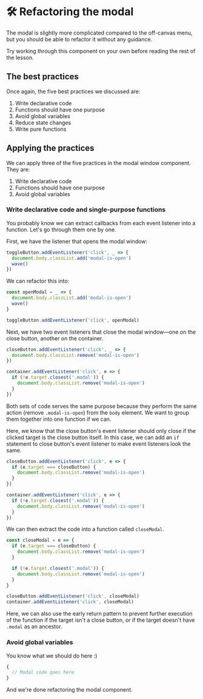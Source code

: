 # 🛠 Refactoring the modal

The modal is slightly more complicated compared to the off-canvas menu, but you should be able to refactor it without any guidance.

Try working through this component on your own before reading the rest of the lesson.

## The best practices

Once again, the five best practices we discussed are:

1. Write declarative code
2. Functions should have one purpose
3. Avoid global variables
4. Reduce state changes
5. Write pure functions

## Applying the practices

We can apply three of the five practices in the modal window component. They are:

1. Write declarative code
2. Functions should have one purpose
3. Avoid global variables

### Write declarative code and single-purpose functions

You probably know we can extract callbacks from each event listener into a function. Let's go through them one by one.

First, we have the listener that opens the modal window:

```js
toggleButton.addEventListener('click', _ => {
  document.body.classList.add('modal-is-open')
  wave()
})
```

We can refactor this into:

```js
const openModal = _ => {
  document.body.classList.add('modal-is-open')
  wave()
}

toggleButton.addEventListener('click', openModal)
```

Next, we have two event listeners that close the modal window—one on the close button, another on the container.

```js
closeButton.addEventListener('click', _ => {
  document.body.classList.remove('modal-is-open')
})

container.addEventListener('click', e => {
  if (!e.target.closest('.modal')) {
    document.body.classList.remove('modal-is-open')
  }
})
```

Both sets of code serves the same purpose because they perform the same action (remove `.modal-is-open`) from the `body` element. We want to group them together into one function if we can.

Here, we know that the close button's event listener should only close if the clicked target is the close button itself. In this case, we can add an `if` statement to close button's event listener to make event listeners look the same.

```js
closeButton.addEventListener('click', e => {
  if (e.target === closeButton) {
    document.body.classList.remove('modal-is-open')
  }
})

container.addEventListener('click', e => {
  if (!e.target.closest('.modal')) {
    document.body.classList.remove('modal-is-open')
  }
})
```

We can then extract the code into a function called `closeModal`.

```js
const closeModal = e => {
  if (e.target === closeButton) {
    document.body.classList.remove('modal-is-open')
  }

  if (!e.target.closest('.modal')) {
    document.body.classList.remove('modal-is-open')
  }
}

closeButton.addEventListener('click', closeModal)
container.addEventListener('click', closeModal)
```

Here, we can also use the early return pattern to prevent further execution of the function if the target isn't a close button, or if the target doesn't have `.modal` as an ancestor.

### Avoid global variables

You know what we should do here :)

```js
{
  // Modal code goes here
}
```

And we're done refactoring the modal component.
